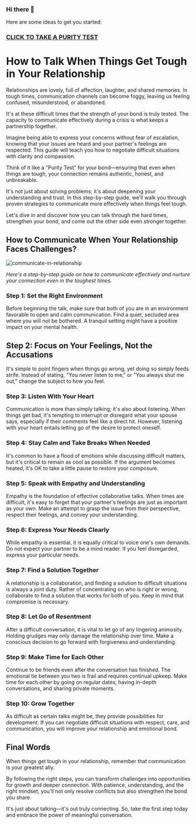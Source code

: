 ### Hi there 👋
Here are some ideas to get you started:

### <a href="https://ricepurity.net/">CLICK TO TAKE A PURITY TEST</a>

# How to Talk When Things Get Tough in Your Relationship

Relationships are lovely, full of affection, laughter, and shared memories. In tough times, communication channels can become foggy, leaving us feeling confused, misunderstood, or abandoned. 

It's at these difficult times that the strength of your bond is truly tested. The capacity to communicate effectively during a crisis is what keeps a partnership together.

Imagine being able to express your concerns without fear of escalation, knowing that your issues are heard and your partner's feelings are respected. This guide will teach you how to negotiate difficult situations with clarity and compassion.

Think of it like a "Purity Test" for your bond—ensuring that even when things are tough, your connection remains authentic, honest, and unbreakable. 

It's not just about solving problems; it's about deepening your understanding and trust. In this step-by-step guide, we'll walk you through proven strategies to communicate more effectively when things feel tough.

Let's dive in and discover how you can talk through the hard times, strengthen your bond, and come out the other side even stronger together.

## How to Communicate When Your Relationship Faces Challenges?

<img src="https://i.ibb.co/rGYf0wyJ/communicate-in-relationship.jpg" alt="communicate-in-relationship"></a>

*Here's a step-by-step guide on how to communicate effectively and nurture your connection even in the toughest times.*

### Step 1: Set the Right Environment
Before beginning the talk, make sure that both of you are in an environment favorable to open and calm communication. Find a quiet, secluded area where you will not be bothered. A tranquil setting might have a positive impact on your mental health. 

## Step 2: Focus on Your Feelings, Not the Accusations
It's simple to point fingers when things go wrong, yet doing so simply feeds strife. Instead of stating, "You never listen to me," or "You always shut me out," change the subject to how you feel. 

### Step 3: Listen With Your Heart
Communication is more than simply talking; it's also about listening. When things get bad, it's tempting to interrupt or disregard what your spouse says, especially if their comments feel like a direct hit. However, listening with your heart entails letting go of the desire to protect oneself. 

### Step 4: Stay Calm and Take Breaks When Needed
It's common to have a flood of emotions while discussing difficult matters, but it's critical to remain as cool as possible. If the argument becomes heated, it's OK to take a little pause to restore your composure. 

### Step 5: Speak with Empathy and Understanding
Empathy is the foundation of effective collaborative talks. When times are difficult, it's easy to forget that your partner's feelings are just as important as your own. Make an attempt to grasp the issue from their perspective, respect their feelings, and convey your understanding.

### Step 6: Express Your Needs Clearly
While empathy is essential, it is equally critical to voice one's own demands. Do not expect your partner to be a mind reader. If you feel disregarded, express your particular needs. 

### Step 7: Find a Solution Together
A relationship is a collaboration, and finding a solution to difficult situations is always a joint duty. Rather of concentrating on who is right or wrong, collaborate to find a solution that works for both of you. Keep in mind that compromise is necessary. 

### Step 8: Let Go of Resentment
After a difficult conversation, it is vital to let go of any lingering animosity. Holding grudges may only damage the relationship over time. Make a conscious decision to go forward with forgiveness and understanding. 

### Step 9: Make Time for Each Other
Continue to be friends even after the conversation has finished. The emotional tie between you two is frail and requires continual upkeep. Make time for each other by going on regular dates, having in-depth conversations, and sharing private moments. 

### Step 10: Grow Together
As difficult as certain talks might be, they provide possibilities for development. If you can negotiate difficult situations with respect, care, and communication, you will improve your relationship and emotional bond. 

## Final Words
When things get tough in your relationship, remember that communication is your greatest ally. 

By following the right steps, you can transform challenges into opportunities for growth and deeper connection. With patience, understanding, and the right mindset, you'll not only resolve conflicts but also strengthen the bond you share. 

It's just about talking—it's out truly connecting. So, take the first step today and embrace the power of meaningful conversation.
